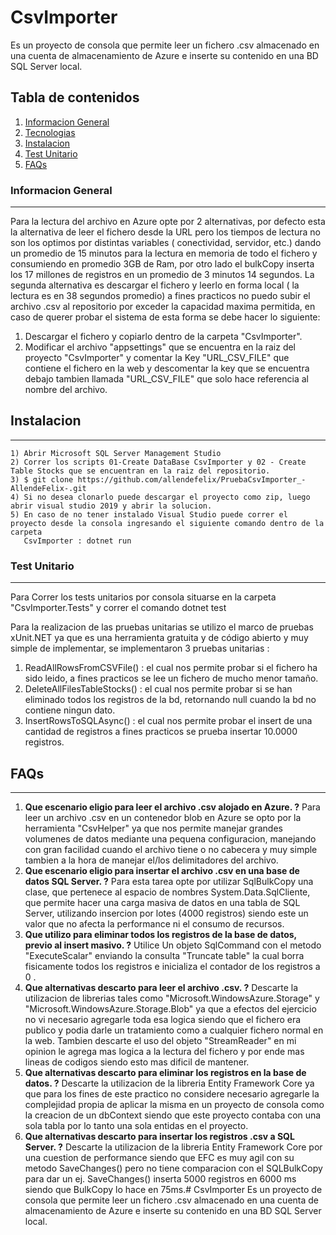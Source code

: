 # CsvImporter
Es un proyecto de consola que permite leer un fichero .csv almacenado en una cuenta de almacenamiento de Azure e inserte su contenido en una BD SQL Server local. 



## Tabla de contenidos
1. [Informacion General](#general-info)
2. [Tecnologias](#technologies)
3. [Instalacion](#installation)
4. [Test Unitario](#collaboration)
5. [FAQs](#faqs)

### Informacion General
***
Para la lectura del archivo en Azure opte por 2 alternativas, por defecto esta la alternativa de leer el fichero desde la URL pero los tiempos de lectura no son los optimos por distintas variables ( conectividad, servidor, etc.) dando un promedio de 15 minutos para la lectura en memoria de todo el fichero y consumiendo en promedio 3GB de Ram,
por otro lado el bulkCopy inserta los 17 millones de registros en un promedio de 3 minutos 14 segundos.
La segunda alternativa es descargar el fichero y leerlo en forma local ( la lectura es en 38 segundos promedio) a fines practicos no puedo subir el archivo .csv al repositorio por exceder la capacidad maxima permitida, en caso de querer probar el sistema de esta forma se debe hacer lo siguiente:
1) Descargar el fichero y copiarlo dentro de la carpeta "CsvImporter".
2) Modificar el archivo "appsettings" que se encuentra en la raiz del proyecto "CsvImporter" y comentar la Key "URL_CSV_FILE" que contiene el fichero en la web y descomentar la key que se encuentra debajo tambien llamada "URL_CSV_FILE" que solo hace referencia al nombre del archivo.

## Instalacion
*** 
```
1) Abrir Microsoft SQL Server Management Studio
2) Correr los scripts 01-Create DataBase CsvImporter y 02 - Create Table Stocks que se encuentran en la raiz del repositorio.
3) $ git clone https://github.com/allendefelix/PruebaCsvImporter_-AllendeFelix-.git
4) Si no desea clonarlo puede descargar el proyecto como zip, luego abrir visual studio 2019 y abrir la solucion. 
5) En caso de no tener instalado Visual Studio puede correr el proyecto desde la consola ingresando el siguiente comando dentro de la carpeta
   CsvImporter : dotnet run 
```
### Test Unitario
***
Para Correr los tests unitarios por consola situarse en la carpeta "CsvImporter.Tests" y correr el comando dotnet test

Para la realizacion de las pruebas unitarias se utilizo el marco de pruebas xUnit.NET ya que es una herramienta gratuita y de código abierto y muy simple de implementar, se implementaron 3 pruebas unitarias :
1) ReadAllRowsFromCSVFile() : el cual nos permite probar si el fichero ha sido leido, a fines practicos se lee un fichero de mucho menor tamaño.
2) DeleteAllFilesTableStocks() : el cual nos permite probar si se han eliminado todos los registros de la bd, retornando null cuando la bd no contiene ningun dato.
3) InsertRowsToSQLAsync() : el cual nos permite probar el insert de una cantidad de registros a fines practicos se prueba insertar 10.0000 registros.
## FAQs
***
1. **Que escenario eligio para leer el archivo .csv alojado en Azure. ?**
Para leer un archivo .csv en un contenedor blob en Azure se opto por la herramienta "CsvHelper" ya que nos permite manejar grandes volumenes de datos mediante una pequena configuracion, manejando con gran facilidad cuando el archivo tiene o no cabecera y muy simple tambien a la hora de manejar el/los delimitadores del archivo.
2. __Que escenario eligio para insertar el archivo .csv en una base de datos SQL Server. ?__ 
Para esta tarea opte por utilizar SqlBulkCopy una clase, que pertenece al espacio de nombres System.Data.SqlCliente, que permite hacer una carga masiva de datos en una tabla de SQL Server, utilizando insercion por lotes (4000 registros) siendo este un valor que no afecta la performance ni el consumo de recursos.
3. **Que utilizo para eliminar todos los registros de la base de datos, previo al insert masivo. ?**
Utilice Un objeto SqlCommand con el metodo "ExecuteScalar" enviando la consulta "Truncate table" la cual borra fisicamente todos los registros e inicializa el contador de los registros a 0 .
4. **Que alternativas descarto para leer el archivo .csv. ?**
Descarte la utilizacion de librerias tales como "Microsoft.WindowsAzure.Storage" y "Microsoft.WindowsAzure.Storage.Blob" ya que a efectos del ejercicio no vi necesario agregarle toda esa logica siendo que el fichero era publico y podia darle un tratamiento como a cualquier fichero normal en la web.
Tambien descarte el uso del objeto "StreamReader" en mi opinion le agrega mas logica a la lectura del fichero y por ende mas lineas de codigos siendo esto mas dificil de mantener.
5. **Que alternativas descarto para eliminar los registros en la base de datos. ?**
Descarte la utilizacion de la  libreria Entity Framework Core ya que para los fines de este practico no considere necesario agregarle la complejidad propia de aplicar la misma en un proyecto de consola como la creacion de un dbContext siendo que este proyecto contaba con una sola tabla por lo tanto una sola entidas en el proyecto.
6. **Que alternativas descarto para insertar los registros .csv a SQL Server. ?**
Descarte la utilizacion de la  libreria Entity Framework Core por una cuestion de performance siendo que EFC es muy agil con su metodo SaveChanges() pero no tiene comparacion con el SQLBulkCopy para dar un ej. SaveChanges() inserta 5000 registros en 6000 ms siendo que BulkCopy lo hace en 75ms.# CsvImporter
Es un proyecto de consola que permite leer un fichero .csv almacenado en una cuenta de almacenamiento de Azure e inserte su contenido en una BD SQL Server local. 
